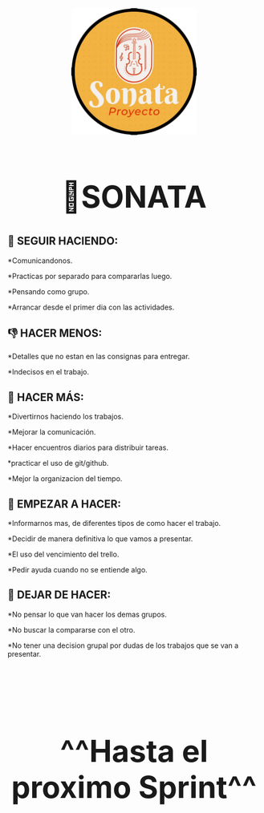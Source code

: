
<div align="center">
    <img width="250px" src="/public/img/logo/logo1.png" alt="Logo Sonata">
    <h1 text-aling="center" style="font-size: 60px;"> 🎼SONATA <h1>
</div>

<h2>💪 SEGUIR HACIENDO:</h2>
<p>*Comunicandonos.</p>
<p>*Practicas por separado para compararlas luego.</p>
<p>*Pensando como grupo.</p>
<p>*Arrancar desde el primer dia con las actividades.</p>


<h2>👎 HACER MENOS:</h2>
<p>*Detalles que no estan en las consignas para entregar.</p>
<p>*Indecisos en el trabajo.</p>

<h2>🙌 HACER MÁS:</h2>
<p>*Divertirnos haciendo los trabajos.</p>
<p>*Mejorar la comunicación.</p>
<p>*Hacer encuentros diarios para distribuir tareas.</p>
<p>*practicar el uso de git/github.</p>
<p>*Mejor la organizacion del tiempo.</p>

<h2>🤗 EMPEZAR A HACER:</h2>
<p>*Informarnos mas, de diferentes tipos de como hacer el trabajo.</p>
<p>*Decidir de manera definitiva lo que vamos a presentar.</p>
<p>*El uso del vencimiento del trello.</p>
<p>*Pedir ayuda cuando no se entiende algo.</p>

<h2>🥺 DEJAR DE HACER:</h2>
<p>*No pensar lo que van hacer los demas grupos.</p>
<p>*No buscar la compararse con  el otro.</p>
<p>*No tener una decision grupal por dudas de los trabajos que se van a presentar.</p>
<br>
<br>
<br>
<div align="center">
    <h1 text-aling="center" style="font-size: 60px;">^^Hasta el proximo Sprint^^ <h1>
</div>

